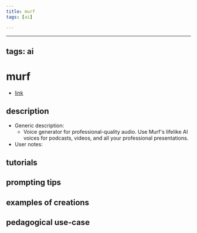 ```yaml
---
title: murf
tags: [ai]

---
```


---
tags: ai 
---


# murf


* [link](https://murf.ai/?lmref=3SZ6oQ)

## description
* Generic description: 
    * Voice generator for professional-quality audio. Use Murf's lifelike AI voices for podcasts, videos, and all your professional presentations.
* User notes:

## tutorials

## prompting tips

## examples of creations 

## pedagogical use-case 